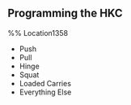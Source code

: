 ## Programming the HKC 
%% Location1358 
- Push
- Pull
- Hinge
- Squat
- Loaded Carries
- Everything Else